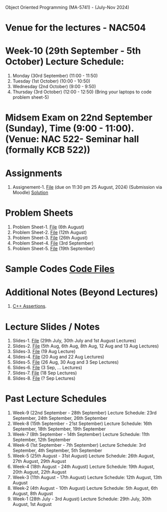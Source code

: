 Object Oriented Programming (MA-5741) - (July-Nov 2024)
# Venue for the lectures - NAC504

# Week-10 (29th September - 5th October) Lecture Schedule:
1. Monday (30rd September) (11:00 - 11:50) 
2. Tuesday (1st October) (10:00 - 10:50)
3. Wednesday (2nd October) (9:00 - 9:50)
4. Thursday (3rd October) (12:00 - 12:50) (Bring your laptops to code problem sheet-5)


# Midsem Exam on 22nd September (Sunday), Time (9:00 - 11:00). (Venue: NAC 522- Seminar hall (formally KCB 522))

# Assignments
1. Assignement-1. [File](OOP_August_2024/assignement_1.pdf) (due on 11:30 pm 25 August, 2024) (Submission via Moodle) [Solution](ex_Codes/assngmnt-1_sol.cpp)

# Problem Sheets
1. Problem Sheet-1. [File](OOP_August_2024/problem_sheet-1.pdf) (6th August)
2. Problem Sheet-2. [File](OOP_August_2024/problem_sheet-2.pdf) (12th August)
3. Problem Sheet-3. [File](OOP_August_2024/problem_sheet-3.pdf) (26th August)
4. Problem Sheet-4. [File](OOP_August_2024/problem_sheet-4.pdf) (3rd September)
5. Problem Sheet-5. [File](OOP_August_2024/problem_sheet-5.pdf) (19th September)

# Sample Codes [Code Files](example-codes.md)

# Additional Notes (Beyond Lectures)
1. [C++ Assertions](OOP_August_2024/assertions.pdf). 
   
# Lecture Slides / Notes
1. Slides-1. [File](OOP_August_2024/Slides-1.pdf) (29th July, 30th July and 1st August Lectures)
2. Slides-2. [File](OOP_August_2024/Slides-2.pdf) (5th Aug, 6th Aug, 8th Aug, 12 Aug and 13 Aug Lectures)
3. Slides-3. [File](OOP_August_2024/Slides-3.pdf) (19 Aug Lecture)
4. Slides-4. [File](OOP_August_2024/Slides-4.pdf) (20 Aug and 22 Aug Lectures)
5. Slides-5. [File](OOP_August_2024/Slides-5.pdf) (26 Aug, 30 Aug and 3 Sep Lectures)
6. Slides-6. [File](OOP_August_2024/Slides-6.pdf) (3 Sep, ... Lectures)
7. Slides-7. [File](OOP_August_2024/Slides-7.pdf) (18 Sep Lectures)
8. Slides-8. [File](OOP_August_2024/Slides-8.pdf) (? Sep Lectures)


# Past Lecture Schedules

1. Week-9 (22nd September - 28th September) Lecture Schedule: 23rd September, 24th September, 26th September
2. Week-8 (15th September - 21st September) Lecture Schedule: 16th September, 18th September, 19th September
3. Week-7 (8th September - 14th September) Lecture Schedule: 11th September, 12th September
4. Week-6 (1st September - 7th September) Lecture Schedule: 3rd September, 4th September, 5th September
5. Week-5 (25th August - 31st August) Lecture Schedule: 26th August, 27th August, 29th August
6. Week-4 (18th August - 24th August) Lecture Schedule: 19th August, 20th August, 22th August
7. Week-3 (11th August - 17th August) Lecture Schedule: 12th August, 13th August
8. Week-2 (4th August - 10th August) Lecture Schedule: 5th August, 6th August, 8th August
9. Week-1 (28th July - 3rd August) Lecture Schedule: 29th July, 30th August, 1st August
